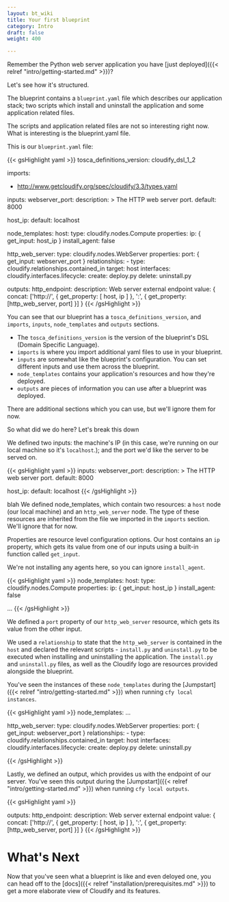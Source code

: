 ```yaml
---
layout: bt_wiki
title: Your first blueprint
category: Intro
draft: false
weight: 400

---
```


Remember the Python web server application you have [just deployed]({{< relref "intro/getting-started.md" >}})?

Let's see how it's structured.

The blueprint contains a `blueprint.yaml` file which describes our application stack; two scripts which install and uninstall the application and some application related files.

The scripts and application related files are not so interesting right now. What is interesting is the blueprint.yaml file.

This is our `blueprint.yaml` file:

{{< gsHighlight  yaml  >}}
tosca_definitions_version: cloudify_dsl_1_2


imports:
  - http://www.getcloudify.org/spec/cloudify/3.3/types.yaml


inputs:
  webserver_port:
    description: >
      The HTTP web server port.
    default: 8000

  host_ip:
    default: localhost


node_templates:
  host:
    type: cloudify.nodes.Compute
    properties:
      ip: { get_input: host_ip }
      install_agent: false

  http_web_server:
    type: cloudify.nodes.WebServer
    properties:
      port: { get_input: webserver_port }
    relationships:
      - type: cloudify.relationships.contained_in
        target: host
    interfaces:
      cloudify.interfaces.lifecycle:
        create: deploy.py
        delete: uninstall.py


outputs:
  http_endpoint:
    description: Web server external endpoint
    value: { concat: ['http://', { get_property: [ host, ip ] },
                      ':', { get_property: [http_web_server, port] }] }
{{< /gsHighlight >}}


You can see that our blueprint has a `tosca_definitions_version`, and `imports`, `inputs`, `node_templates` and `outputs` sections.

* The `tosca_definitions_version` is the version of the blueprint's DSL (Domain Specific Language).
* `imports` is where you import additional yaml files to use in your blueprint.
* `inputs` are somewhat like the blueprint's configuration. You can set different inputs and use them across the blueprint.
* `node_templates` contains your application's resources and how they're deployed.
* `outputs` are pieces of information you can use after a blueprint was deployed.

There are additional sections which you can use, but we'll ignore them for now.


So what did we do here? Let's break this down

We defined two inputs: the machine's IP (in this case, we're running on our local machine so it's `localhost`.); and the port we'd like the server to be served on.

{{< gsHighlight  yaml  >}}
inputs:
  webserver_port:
    description: >
      The HTTP web server port.
    default: 8000

  host_ip:
    default: localhost
{{< /gsHighlight >}}

blah
We defined node_templates, which contain two resources: a `host` node (our local machine) and an `http_web_server` node. The type of these resources are inherited from the file we imported in the `imports` section. We'll ignore that for now.

Properties are resource level configuration options. Our host contains an `ip` property, which gets its value from one of our inputs using a built-in function called `get_input`.

We're not installing any agents here, so you can ignore `install_agent`.

{{< gsHighlight  yaml  >}}
node_templates:
  host:
    type: cloudify.nodes.Compute
    properties:
      ip: { get_input: host_ip }
      install_agent: false

  ...
{{< /gsHighlight >}}


We defined a `port` property of our `http_web_server` resource, which gets its value from the other input.

We used a `relationship` to state that the `http_web_server` is contained in the `host` and declared the relevant scripts - `install.py` and `uninstall.py` to be executed when installing and uninstalling the application.
The `install.py` and `uninstall.py` files, as well as the Cloudify logo are resources provided alongside the blueprint.

You've seen the instances of these `node_templates` during the [Jumpstart]({{< relref "intro/getting-started.md" >}}) when running `cfy local instances`.

{{< gsHighlight  yaml  >}}
node_templates:
  ...

  http_web_server:
    type: cloudify.nodes.WebServer
    properties:
      port: { get_input: webserver_port }
    relationships:
      - type: cloudify.relationships.contained_in
        target: host
    interfaces:
      cloudify.interfaces.lifecycle:
        create: deploy.py
        delete: uninstall.py

{{< /gsHighlight >}}

Lastly, we defined an output, which provides us with the endpoint of our server. You've seen this output during the [Jumpstart]({{< relref "intro/getting-started.md" >}}) when running `cfy local outputs`.

{{< gsHighlight  yaml  >}}

outputs:
  http_endpoint:
    description: Web server external endpoint
    value: { concat: ['http://', { get_property: [ host, ip ] },
                      ':', { get_property: [http_web_server, port] }] }
{{< /gsHighlight >}}


# What's Next

Now that you've seen what a blueprint is like and even deloyed one, you can head off to the [docs]({{< relref "installation/prerequisites.md" >}}) to get a more elaborate view of Cloudify and its features.
